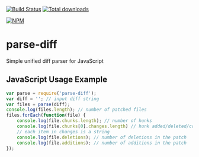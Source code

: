 [![Build Status](https://github.com/sergeyt/parse-diff/actions/workflows/ci.yml/badge.svg)](https://github.com/sergeyt/parse-diff/actions/workflows/ci.yml)
[![Total downloads](https://img.shields.io/npm/dt/parse-diff.svg)](https://www.npmjs.com/package/parse-diff)

[![NPM](https://nodei.co/npm/parse-diff.png?downloads=true&stars=true)](https://nodei.co/npm/parse-diff/)

# parse-diff

Simple unified diff parser for JavaScript

## JavaScript Usage Example

```javascript
var parse = require('parse-diff');
var diff = ''; // input diff string
var files = parse(diff);
console.log(files.length); // number of patched files
files.forEach(function(file) {
	console.log(file.chunks.length); // number of hunks
	console.log(file.chunks[0].changes.length) // hunk added/deleted/context lines
	// each item in changes is a string
	console.log(file.deletions); // number of deletions in the patch
	console.log(file.additions); // number of additions in the patch
});
```
